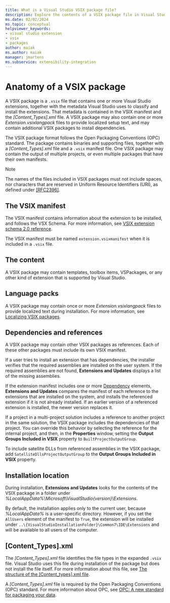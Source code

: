 ```yaml
---
title: What is a Visual Studio VSIX package file?
description: Explore the contents of a VSIX package file in Visual Studio, which contains one or more Visual Studio extensions and a metadata manifest file. 
ms.date: 02/02/2024
ms.topic: conceptual
helpviewer_keywords:
- visual studio extension
- vsix
- packages
author: maiak
ms.author: maiak
manager: jmartens
ms.subservice: extensibility-integration
---
```

# Anatomy of a VSIX package

A VSIX package is a `.vsix` file that contains one or more Visual Studio extensions, together with the metadata Visual Studio uses to classify and install the extensions. That metadata is contained in the VSIX manifest and the *[Content_Types].xml* file. A VSIX package may also contain one or more *Extension.vsixlangpack* files to provide localized setup text, and may contain additional VSIX packages to install dependencies.

 The VSIX package format follows the Open Packaging Conventions (OPC) standard. The package contains binaries and supporting files, together with a *[Content_Types].xml* file and a `.vsix` manifest file. One VSIX package may contain the output of multiple projects, or even multiple packages that have their own manifests.

> [!NOTE]
> The names of the files included in VSIX packages must not include spaces, nor characters that are reserved in Uniform Resource Identifiers (URI), as defined under [\[RFC2396\]](https://www.rfc-editor.org/rfc/rfc2396.txt).

## The VSIX manifest

 The VSIX manifest contains information about the extension to be installed, and follows the VSX Schema. For more information, see [VSIX extension schema 2.0 reference](vsix-extension-schema-2-0-reference.md).

 The VSIX manifest must be named `extension.vsixmanifest` when it is included in a `.vsix` file.

## The content

 A VSIX package may contain templates, toolbox items, VSPackages, or any other kind of extension that is supported by Visual Studio.

## Language packs

 A VSIX package may contain once or more *Extension.vsixlangpack* files to provide localized text during installation. For more information, see [Localizing VSIX packages](../extensibility/localizing-vsix-packages.md).

## Dependencies and references

 A VSIX package may contain other VSIX packages as references. Each of these other packages must include its own VSIX manifest.

 If a user tries to install an extension that has dependencies, the installer verifies that the required assemblies are installed on the user system. If the required assemblies are not found, **Extensions and Updates** displays a list of the missing assemblies.

 If the extension manifest includes one or more [Dependency](vsix-extension-schema-2-0-reference.md#dependencies-element) elements, **Extensions and Updates** compares the manifest of each reference to the extensions that are installed on the system, and installs the referenced extension if it is not already installed. If an earlier version of a referenced extension is installed, the newer version replaces it.

 If a project in a multi-project solution includes a reference to another project in the same solution, the VSIX package includes the dependencies of that project. You can override this behavior by selecting the reference for the internal project, and then, in the **Properties** window, setting the **Output Groups Included in VSIX** property to `BuiltProjectOutputGroup`.

 To include satellite DLLs from referenced assemblies in the VSIX package, add `SatelliteDllsProjectOutputGroup` to the **Output Groups Included in VSIX** property.

## Installation location

 During installation, **Extensions and Updates** looks for the contents of the VSIX package in a folder under *%LocalAppData%\Microsoft\VisualStudio\{version}\Extensions*.

 By default, the installation applies only to the current user, because *%LocalAppData%* is a user-specific directory. However, if you set the `AllUsers` element of the manifest to `True`, the extension will be installed under `..\{VisualStudioInstallationFolder}\Common7\IDE\Extensions` and will be available to all users of the computer.

## [Content_Types].xml

 The *[Content_Types].xml* file identifies the file types in the expanded `.vsix` file. Visual Studio uses this file during installation of the package but does not install the file itself. For more information about this file, see [The structure of the [Content_types].xml file](the-structure-of-the-content-types-dot-xml-file.md).

 A *[Content_Types].xml* file is required by the Open Packaging Conventions (OPC) standard. For more information about OPC, see [OPC: A new standard for packaging your data](/archive/blogs/msdnmagazine/opc-a-new-standard-for-packaging-your-data).
